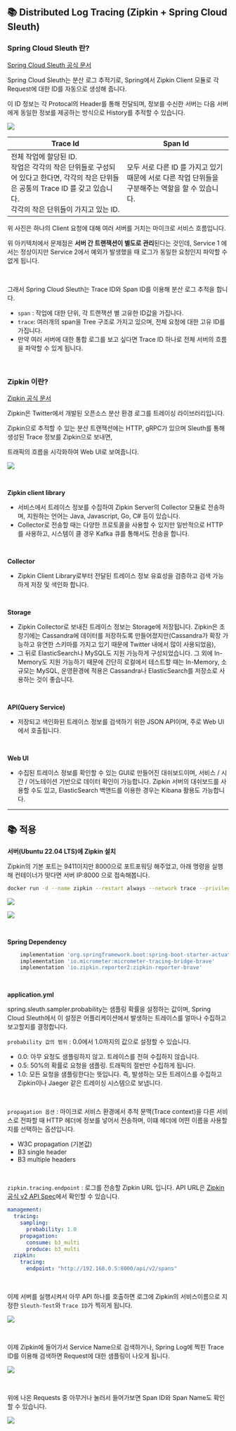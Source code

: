 ## 📚 Distributed Log Tracing (Zipkin + Spring Cloud Sleuth)

### Spring Cloud Sleuth 란?

[Spring Cloud Sleuth 공식 문서](https://spring.io/projects/spring-cloud-sleuth)

Spring Cloud Sleuth는 분산 로그 추적기로, Spring에서 Zipkin Client 모듈로 각 Request에 대한 ID를 자동으로 생성해 줍니다.

이 ID 정보는 각 Protocal의 Header를 통해 전달되며, 정보를 수신한 서버는 다음 서버에게 동일한 정보를 제공하는 방식으로 History를 추적할 수 있습니다.

![](./0.png)

|Trace Id|Span Id|
|---|---|
|전체 작업에 할당된 ID. <br>작업은 각각의 작은 단위들로 구성되어 있다고 한다면, 각각의 작은 단위들은 공통의 Trace ID 를 갖고 있습니다.<br>각각의 작은 단위들이 가지고 있는 ID.|모두 서로 다른 ID 를 가지고 있기 때문에 서로 다른 작업 단위들을 구분해주는 역할을 할 수 있습니다.|

위 사진은 하나의 Client 요청에 대해 여러 서버를 거치는 마이크로 서비스 흐름입니다.

위 아키텍처에서 문제점은 **서버 간 트랜잭션이 별도로 관리**된다는 것인데, Service 1 에서는 정상이지만 Service 2에서 예외가 발생했을 때 로그가 동일한 요청인지 파악할 수 없게 됩니다.

<br>

그래서 Spring Cloud Sleuth는 Trace ID와 Span ID를 이용해 분산 로그 추적을 합니다.

- `span` : 작업에 대한 단위, 각 트랜잭션 별 고유한 ID값을 가집니다.
- `trace`: 여러개의 span을 Tree 구조로 가지고 있으며, 전체 요청에 대한 고유 ID를 가집니다.
- 만약 여러 서버에 대한 통합 로그를 보고 싶다면 Trace ID 하나로 전체 서버의 흐름을 파악할 수 있게 됩니다.

<br>

### Zipkin 이란?

[Zipkin 공식 문서](https://zipkin.io/)

Zipkin은 Twitter에서 개발된 오픈소스 분산 환경 로그를 트레이싱 라이브러리입니다.

Zipkin으로 추적할 수 있는 분산 트랜잭션에는 HTTP, gRPC가 있으며 Sleuth를 통해 생성된 Trace 정보를 Zipkin으로 보내면,

트래픽의 흐름을 시각화하여 Web UI로 보여줍니다.

![](./1.png)

<br>

**Zipkin client library**

- 서비스에서 트레이스 정보를 수집하여 Zipkin Server의 Collector 모듈로 전송하며, 지원하는 언어는 Java, Javascript, Go, C# 등이 있습니다. 
- Collector로 전송할 때는 다양한 프로토콜을 사용할 수 있지만 일반적으로 HTTP를 사용하고, 시스템이 클 경우 Kafka 큐를 통해서도 전송을 합니다.

<br>

**Collector**

- Zipkin Client Library로부터 전달된 트레이스 정보 유효성을 검증하고 검색 가능하게 저장 및 색인화 합니다.

<br>

**Storage**
- Zipkin Collector로 보내진 트레이스 정보는 Storage에 저장됩니다. Zipkin은 초창기에는 Cassandra에 데이터를 저장하도록 만들어졌지만(Cassandra가 확장 가능하고 유연한 스키마를 가지고 있기 때문에 Twitter 내에서 많이 사용되었음),
- 그 뒤로 ElasticSearch나 MySQL도 지원 가능하게 구성되었습니다. 그 외에 In-Memory도 지원 가능하기 때문에 간단히 로컬에서 테스트할 때는 In-Memory, 소규모는 MySQL, 운영환경에 적용은 Cassandra나 ElasticSearch를 저장소로 사용하는 것이 좋습니다.

<br>

**API(Query Service)**

- 저장되고 색인화된 트레이스 정보를 검색하기 위한 JSON API이며, 주로 Web UI에서 호출됩니다.

<br>

**Web UI**

- 수집된 트레이스 정보를 확인할 수 있는 GUI로 만들어진 대쉬보드이며, 서비스 / 시간 / 어노테이션 기반으로 데이터 확인이 가능합니다. Zipkin 서버의 대쉬보드를 사용할 수도 있고, ElasticSearch 백앤드를 이용한 경우는 Kibana 활용도 가능합니다.

---

## 📚 적용

**서버(Ubuntu 22.04 LTS)에 Zipkin 설치**

Zipkin의 기본 포트는 9411이지만 8000으로 포트포워딩 해주었고, 아래 명령을 실행해 컨테이너가 떳다면 서버 IP:8000 으로 접속해봅니다.

```bash
docker run -d --name zipkin --restart always --network trace --privileged -p 8000:9411 openzipkin/zipkin
```

![](./2.png)

![](./3.png)

<br>

**Spring Dependency**

```groovy
    implementation 'org.springframework.boot:spring-boot-starter-actuator'
    implementation 'io.micrometer:micrometer-tracing-bridge-brave'
    implementation 'io.zipkin.reporter2:zipkin-reporter-brave'
```

<br>

**application.yml**

spring.sleuth.sampler.probability는 샘플링 확률을 설정하는 값이며, Spring Cloud Sleuth에서 이 설정은 어플리케이션에서 발생하는 트레이스를 얼마나 수집하고 보고할지를 결정합니다.

`probability 값의 범위` : 0.0에서 1.0까지의 값으로 설정할 수 있습니다.

- 0.0: 아무 요청도 샘플링하지 않고. 트레이스를 전혀 수집하지 않습니다.
- 0.5: 50%의 확률로 요청을 샘플링. 트래픽의 절반만 수집하게 됩니다.
- 1.0: 모든 요청을 샘플링한다는 뜻입니다. 즉, 발생하는 모든 트레이스를 수집하고 Zipkin이나 Jaeger 같은 트레이싱 시스템으로 보냅니다.

<br>

`propagation 옵션` : 마이크로 서비스 환경에서 추적 문맥(Trace context)을 다른 서비스로 전파할 때 HTTP 헤더에 정보를 넣어서 전송하며, 이떄 헤더에 어떤 이름을 사용할지를 선택하는 옵션입니다.

- W3C propagation (기본값)
- B3 single header
- B3 multiple headers

<br>

`zipkin.tracing.endpoint` : 로그를 전송할 Zipkin URL 입니다. API URL은 [Zipkin 공식 v2 API Spec](https://zipkin.io/zipkin-api/#/)에서 확인할 수 있습니다.

```yaml
management:
  tracing:
    sampling:
      probability: 1.0
    propagation:
      consume: b3_multi
      produce: b3_multi
  zipkin:
    tracing:
      endpoint: "http://192.168.0.5:8000/api/v2/spans"
```

<br>

이제 서버를 실행시켜서 아무 API 하나를 호출하면 로그에 Zipkin의 서비스이름으로 지정한 `Sleuth-Test`와 `Trace ID`가 찍히게 됩니다.

![](./4.png)

<br>

이제 Zipkin에 들어가서 Service Name으로 검색하거나, Spring Log에 찍힌 Trace ID를 이용해 검색하면 Request에 대한 샘플링이 나오게 됩니다.

![](./5.png)

<br>

위에 나온 Requests 중 아무거나 눌러서 들어가보면 Span ID와 Span Name도 확인할 수 있습니다.

![](./6.png)